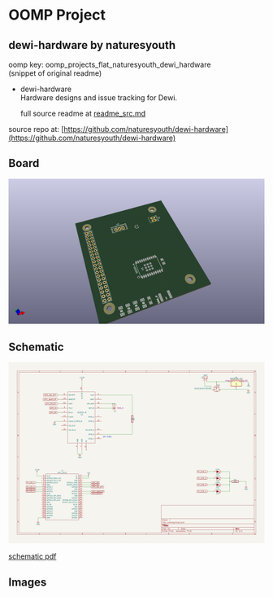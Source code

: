 # OOMP Project  
## dewi-hardware  by naturesyouth  
  
oomp key: oomp_projects_flat_naturesyouth_dewi_hardware  
(snippet of original readme)  
  
- dewi-hardware  
Hardware designs and issue tracking for Dewi.  
  
  full source readme at [readme_src.md](readme_src.md)  
  
source repo at: [https://github.com/naturesyouth/dewi-hardware](https://github.com/naturesyouth/dewi-hardware)  
## Board  
  
[![working_3d.png](working_3d_600.png)](working_3d.png)  
## Schematic  
  
[![working_schematic.png](working_schematic_600.png)](working_schematic.png)  
  
[schematic pdf](working_schematic.pdf)  
## Images  
